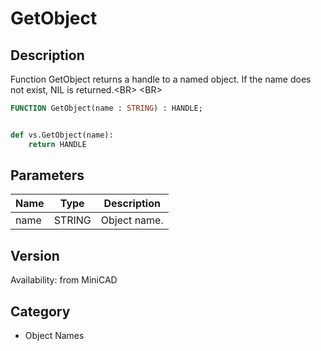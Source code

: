 # GetObject

## Description
Function GetObject returns a handle to a named object. If the name does not exist, NIL is returned.&lt;BR&gt;
&lt;BR&gt;


```pascal
FUNCTION GetObject(name : STRING) : HANDLE;
```

```python

def vs.GetObject(name):
    return HANDLE
```

## Parameters
|Name|Type|Description|
|---|---|---|
|name|STRING|Object name.|

## Version
Availability: from MiniCAD
## Category
* Object Names

